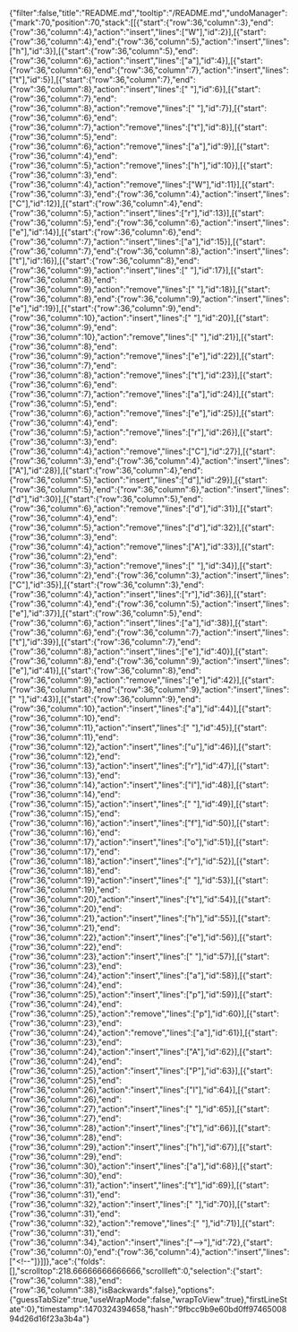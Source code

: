 {"filter":false,"title":"README.md","tooltip":"/README.md","undoManager":{"mark":70,"position":70,"stack":[[{"start":{"row":36,"column":3},"end":{"row":36,"column":4},"action":"insert","lines":["W"],"id":2}],[{"start":{"row":36,"column":4},"end":{"row":36,"column":5},"action":"insert","lines":["h"],"id":3}],[{"start":{"row":36,"column":5},"end":{"row":36,"column":6},"action":"insert","lines":["a"],"id":4}],[{"start":{"row":36,"column":6},"end":{"row":36,"column":7},"action":"insert","lines":["t"],"id":5}],[{"start":{"row":36,"column":7},"end":{"row":36,"column":8},"action":"insert","lines":[" "],"id":6}],[{"start":{"row":36,"column":7},"end":{"row":36,"column":8},"action":"remove","lines":[" "],"id":7}],[{"start":{"row":36,"column":6},"end":{"row":36,"column":7},"action":"remove","lines":["t"],"id":8}],[{"start":{"row":36,"column":5},"end":{"row":36,"column":6},"action":"remove","lines":["a"],"id":9}],[{"start":{"row":36,"column":4},"end":{"row":36,"column":5},"action":"remove","lines":["h"],"id":10}],[{"start":{"row":36,"column":3},"end":{"row":36,"column":4},"action":"remove","lines":["W"],"id":11}],[{"start":{"row":36,"column":3},"end":{"row":36,"column":4},"action":"insert","lines":["C"],"id":12}],[{"start":{"row":36,"column":4},"end":{"row":36,"column":5},"action":"insert","lines":["r"],"id":13}],[{"start":{"row":36,"column":5},"end":{"row":36,"column":6},"action":"insert","lines":["e"],"id":14}],[{"start":{"row":36,"column":6},"end":{"row":36,"column":7},"action":"insert","lines":["a"],"id":15}],[{"start":{"row":36,"column":7},"end":{"row":36,"column":8},"action":"insert","lines":["t"],"id":16}],[{"start":{"row":36,"column":8},"end":{"row":36,"column":9},"action":"insert","lines":[" "],"id":17}],[{"start":{"row":36,"column":8},"end":{"row":36,"column":9},"action":"remove","lines":[" "],"id":18}],[{"start":{"row":36,"column":8},"end":{"row":36,"column":9},"action":"insert","lines":["e"],"id":19}],[{"start":{"row":36,"column":9},"end":{"row":36,"column":10},"action":"insert","lines":[" "],"id":20}],[{"start":{"row":36,"column":9},"end":{"row":36,"column":10},"action":"remove","lines":[" "],"id":21}],[{"start":{"row":36,"column":8},"end":{"row":36,"column":9},"action":"remove","lines":["e"],"id":22}],[{"start":{"row":36,"column":7},"end":{"row":36,"column":8},"action":"remove","lines":["t"],"id":23}],[{"start":{"row":36,"column":6},"end":{"row":36,"column":7},"action":"remove","lines":["a"],"id":24}],[{"start":{"row":36,"column":5},"end":{"row":36,"column":6},"action":"remove","lines":["e"],"id":25}],[{"start":{"row":36,"column":4},"end":{"row":36,"column":5},"action":"remove","lines":["r"],"id":26}],[{"start":{"row":36,"column":3},"end":{"row":36,"column":4},"action":"remove","lines":["C"],"id":27}],[{"start":{"row":36,"column":3},"end":{"row":36,"column":4},"action":"insert","lines":["A"],"id":28}],[{"start":{"row":36,"column":4},"end":{"row":36,"column":5},"action":"insert","lines":["d"],"id":29}],[{"start":{"row":36,"column":5},"end":{"row":36,"column":6},"action":"insert","lines":["d"],"id":30}],[{"start":{"row":36,"column":5},"end":{"row":36,"column":6},"action":"remove","lines":["d"],"id":31}],[{"start":{"row":36,"column":4},"end":{"row":36,"column":5},"action":"remove","lines":["d"],"id":32}],[{"start":{"row":36,"column":3},"end":{"row":36,"column":4},"action":"remove","lines":["A"],"id":33}],[{"start":{"row":36,"column":2},"end":{"row":36,"column":3},"action":"remove","lines":[" "],"id":34}],[{"start":{"row":36,"column":2},"end":{"row":36,"column":3},"action":"insert","lines":["C"],"id":35}],[{"start":{"row":36,"column":3},"end":{"row":36,"column":4},"action":"insert","lines":["r"],"id":36}],[{"start":{"row":36,"column":4},"end":{"row":36,"column":5},"action":"insert","lines":["e"],"id":37}],[{"start":{"row":36,"column":5},"end":{"row":36,"column":6},"action":"insert","lines":["a"],"id":38}],[{"start":{"row":36,"column":6},"end":{"row":36,"column":7},"action":"insert","lines":["t"],"id":39}],[{"start":{"row":36,"column":7},"end":{"row":36,"column":8},"action":"insert","lines":["e"],"id":40}],[{"start":{"row":36,"column":8},"end":{"row":36,"column":9},"action":"insert","lines":["e"],"id":41}],[{"start":{"row":36,"column":8},"end":{"row":36,"column":9},"action":"remove","lines":["e"],"id":42}],[{"start":{"row":36,"column":8},"end":{"row":36,"column":9},"action":"insert","lines":[" "],"id":43}],[{"start":{"row":36,"column":9},"end":{"row":36,"column":10},"action":"insert","lines":["a"],"id":44}],[{"start":{"row":36,"column":10},"end":{"row":36,"column":11},"action":"insert","lines":[" "],"id":45}],[{"start":{"row":36,"column":11},"end":{"row":36,"column":12},"action":"insert","lines":["u"],"id":46}],[{"start":{"row":36,"column":12},"end":{"row":36,"column":13},"action":"insert","lines":["r"],"id":47}],[{"start":{"row":36,"column":13},"end":{"row":36,"column":14},"action":"insert","lines":["l"],"id":48}],[{"start":{"row":36,"column":14},"end":{"row":36,"column":15},"action":"insert","lines":[" "],"id":49}],[{"start":{"row":36,"column":15},"end":{"row":36,"column":16},"action":"insert","lines":["f"],"id":50}],[{"start":{"row":36,"column":16},"end":{"row":36,"column":17},"action":"insert","lines":["o"],"id":51}],[{"start":{"row":36,"column":17},"end":{"row":36,"column":18},"action":"insert","lines":["r"],"id":52}],[{"start":{"row":36,"column":18},"end":{"row":36,"column":19},"action":"insert","lines":[" "],"id":53}],[{"start":{"row":36,"column":19},"end":{"row":36,"column":20},"action":"insert","lines":["t"],"id":54}],[{"start":{"row":36,"column":20},"end":{"row":36,"column":21},"action":"insert","lines":["h"],"id":55}],[{"start":{"row":36,"column":21},"end":{"row":36,"column":22},"action":"insert","lines":["e"],"id":56}],[{"start":{"row":36,"column":22},"end":{"row":36,"column":23},"action":"insert","lines":[" "],"id":57}],[{"start":{"row":36,"column":23},"end":{"row":36,"column":24},"action":"insert","lines":["a"],"id":58}],[{"start":{"row":36,"column":24},"end":{"row":36,"column":25},"action":"insert","lines":["p"],"id":59}],[{"start":{"row":36,"column":24},"end":{"row":36,"column":25},"action":"remove","lines":["p"],"id":60}],[{"start":{"row":36,"column":23},"end":{"row":36,"column":24},"action":"remove","lines":["a"],"id":61}],[{"start":{"row":36,"column":23},"end":{"row":36,"column":24},"action":"insert","lines":["A"],"id":62}],[{"start":{"row":36,"column":24},"end":{"row":36,"column":25},"action":"insert","lines":["P"],"id":63}],[{"start":{"row":36,"column":25},"end":{"row":36,"column":26},"action":"insert","lines":["I"],"id":64}],[{"start":{"row":36,"column":26},"end":{"row":36,"column":27},"action":"insert","lines":[" "],"id":65}],[{"start":{"row":36,"column":27},"end":{"row":36,"column":28},"action":"insert","lines":["t"],"id":66}],[{"start":{"row":36,"column":28},"end":{"row":36,"column":29},"action":"insert","lines":["h"],"id":67}],[{"start":{"row":36,"column":29},"end":{"row":36,"column":30},"action":"insert","lines":["a"],"id":68}],[{"start":{"row":36,"column":30},"end":{"row":36,"column":31},"action":"insert","lines":["t"],"id":69}],[{"start":{"row":36,"column":31},"end":{"row":36,"column":32},"action":"insert","lines":[" "],"id":70}],[{"start":{"row":36,"column":31},"end":{"row":36,"column":32},"action":"remove","lines":[" "],"id":71}],[{"start":{"row":36,"column":31},"end":{"row":36,"column":34},"action":"insert","lines":["-->"],"id":72},{"start":{"row":36,"column":0},"end":{"row":36,"column":4},"action":"insert","lines":["<!--"]}]]},"ace":{"folds":[],"scrolltop":218.66666666666666,"scrollleft":0,"selection":{"start":{"row":36,"column":38},"end":{"row":36,"column":38},"isBackwards":false},"options":{"guessTabSize":true,"useWrapMode":false,"wrapToView":true},"firstLineState":0},"timestamp":1470324394658,"hash":"9fbcc9b9e60bd0ff9746500894d26d16f23a3b4a"}